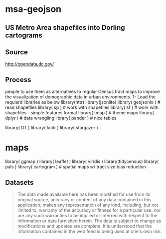 # msa-geojson

## US Metro Area shapefiles into Dorling cartograms

## Source

http://opendata.dc.gov/

## Process

people to use them as alternatives to regular Census tract maps to improve the visualization of demographic data in urban environments.
1- Load the requierd libraries as below 
library(httr)
library(jsonlite)
library( geojsonio )   # read shapefiles
library( sp )          # work with shapefiles
library( sf )          # work with shapefiles - simple features format
library( tmap )        # theme maps
library( dplyr )       # data wrangling
library( pander )      # nice tables 

library( DT )
library( knitr )
library( stargazer )


# maps
library( ggmap )
library( leaflet )
library( viridis )
library(tidycensus)
library( pals )
library( cartogram )  # spatial maps w/ tract size bias reduction

## Datasets

> The data made available here has been modified for use from its original source, accuracy or content of any data contained in this application; makes any representation of any kind, including, but not limited to, warranty of the accuracy or fitness for a particular use; nor are any such warranties to be implied or inferred with respect to the information or data furnished herein. The data is subject to change as modifications and updates are complete. It is understood that the information contained in the web feed is being used at one's own risk.
